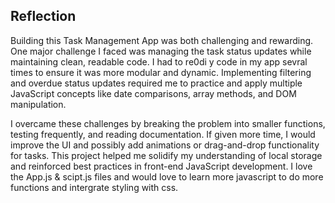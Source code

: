 ## Reflection
Building this Task Management App was both challenging and rewarding. One major challenge I faced was managing the task status updates while maintaining clean, readable code. I had to re0di y code in my app sevral times to ensure it was more modular and dynamic. Implementing filtering and overdue status updates required me to practice and apply multiple JavaScript concepts like date comparisons, array methods, and DOM manipulation.

I overcame these challenges by breaking the problem into smaller functions, testing frequently, and reading documentation. If given more time, I would improve the UI and possibly add animations or drag-and-drop functionality for tasks. This project helped me solidify my understanding of local storage and reinforced best practices in front-end JavaScript development.
I love the App.js & scipt.js  files and would love to learn more javascript to do more functions and intergrate styling with css.
